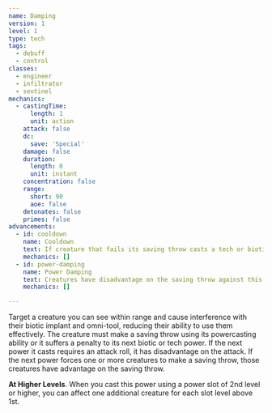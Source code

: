 ```yaml
---
name: Damping
version: 1
level: 1
type: tech
tags:
  - debuff
  - control
classes:
  - engineer
  - infiltrator
  - sentinel
mechanics:
  - castingTime:
      length: 1
      unit: action
    attack: false
    dc:
      save: 'Special'
    damage: false
    duration:
      length: 0
      unit: instant
    concentration: false
    range:
      short: 90
      aoe: false
    detonates: false
    primes: false
advancements:
  - id: cooldown
    name: Cooldown
    text: If creature that fails its saving throw casts a tech or biotic power, it cannot cast another tech or biotic power until the end of its next turn.
    mechanics: []
  - id: power-damping
    name: Power Damping
    text: Creatures have disadvantage on the saving throw against this power.
    mechanics: []

---
```

Target a creature you can see within range and cause interference with their biotic implant and omni-tool, reducing their
ability to use them effectively. The creature must make a saving throw using its powercasting ability or it suffers a penalty
to its next biotic or tech power. If the next power it casts requires an attack roll, it has disadvantage on the attack.
If the next power forces one or more creatures to make a saving throw, those creatures have advantage on the saving throw.

__At Higher Levels__. When you cast this power using a power slot of 2nd level or higher, you can affect one additional
creature for each slot level above 1st.
